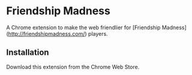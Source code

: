 Friendship Madness
==================

A Chrome extension to make the web friendlier for [Friendship Madness] (http://friendshipmadness.com/) players.

Installation
------------

Download this extension from the Chrome Web Store.
